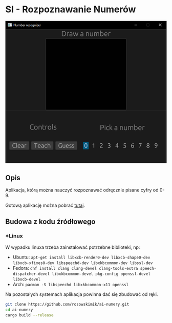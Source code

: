 # SI - Rozpoznawanie Numerów

![Preview](assets/image.png)

## Opis

Aplikacja, którą można nauczyć rozpoznawać odręcznie pisane cyfry od 0-9.

Gotową aplikację można pobrać [tutaj](https://github.com/rosowskimik/ai-numery/releases).

## Budowa z kodu źródłowego

### *Linux
W wypadku linuxa trzeba zainstalować potrzebne biblioteki, np:

* Ubuntu:
  `apt-get install libxcb-render0-dev libxcb-shape0-dev libxcb-xfixes0-dev libspeechd-dev libxkbcommon-dev libssl-dev`
* Fedora:
  `dnf install clang clang-devel clang-tools-extra speech-dispatcher-devel libxkbcommon-devel pkg-config openssl-devel libxcb-devel`
* Arch:
  `pacman -S libspeechd libxkbcommon-x11 openssl`

Na pozostałych systemach aplikacja powinna dać się zbudować od ręki.

```sh
git clone https://github.com/rosowskimik/ai-numery.git
cd ai-numery
cargo build --release
```
